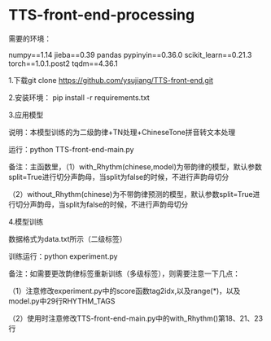 # TTS-front-end-processing
需要的环境：

numpy==1.14
jieba==0.39
pandas
pypinyin==0.36.0
scikit_learn==0.21.3
torch==1.0.1.post2
tqdm==4.36.1



1.下载git clone https://github.com/ysujiang/TTS-front-end.git

2.安装环境：
pip install -r  requirements.txt

3.应用模型

说明：本模型训练的为二级韵律+TN处理+ChineseTone拼音转文本处理

运行：python TTS-front-end-main.py

备注：主函数里，（1）with_Rhythm(chinese,model)为带韵律的模型，默认参数split=True进行切分声韵母，当split为false的时候，不进行声韵母切分

（2）without_Rhythm(chinese)为不带韵律预测的模型，默认参数split=True进行切分声韵母，当split为false的时候，不进行声韵母切分

4.模型训练

数据格式为data.txt所示（二级标签）

训练运行：python experiment.py

备注：如需要更改韵律标签重新训练（多级标签），则需要注意一下几点：

（1）注意修改experiment.py中的score函数tag2idx,以及range(*)，以及model.py中29行RHYTHM_TAGS

（2）使用时注意修改TTS-front-end-main.py中的with_Rhythm()第18、21、23行
